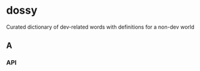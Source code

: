 # dossy
Curated dictionary of dev-related words with definitions for a non-dev world


## A
### API
